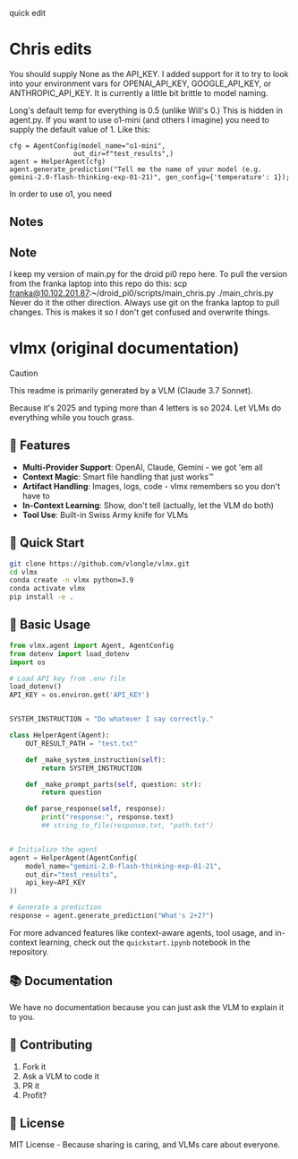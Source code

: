 quick edit


# Chris edits
You should supply None as the API_KEY.
I added support for it to try to look into your environment vars for OPENAI_API_KEY, GOOGLE_API_KEY, or ANTHROPIC_API_KEY.
It is currently a little bit brittle to model naming.

Long's default temp for everything is 0.5 (unlike Will's 0.) This is hidden in agent.py.
If you want to use o1-mini (and others I imagine) you need to supply the default value of 1. Like this:
```
cfg = AgentConfig(model_name="o1-mini",
                out_dir=f"test_results",)
agent = HelperAgent(cfg)
agent.generate_prediction("Tell me the name of your model (e.g. gemini-2.0-flash-thinking-exp-01-21)", gen_config={'temperature': 1});
```

In order to use o1, you need


## Notes

## Note
I keep my version of main.py for the droid pi0 repo here.
To pull the version from the franka laptop into this repo do this:
scp franka@10.102.201.87:~/droid_pi0/scripts/main_chris.py ./main_chris.py
Never do it the other direction. Always use git on the franka laptop to pull changes.
This is makes it so I don't get confused and overwrite things.

# vlmx (original documentation)
> [!CAUTION]
> This readme is primarily generated by a VLM (Claude 3.7 Sonnet).

Because it's 2025 and typing more than 4 letters is so 2024. Let VLMs do everything while you touch grass.

## 🌟 Features

- **Multi-Provider Support**: OpenAI, Claude, Gemini - we got 'em all
- **Context Magic**: Smart file handling that just works™
- **Artifact Handling**: Images, logs, code - vlmx remembers so you don't have to
- **In-Context Learning**: Show, don't tell (actually, let the VLM do both)
- **Tool Use**: Built-in Swiss Army knife for VLMs

## 🚀 Quick Start

```bash
git clone https://github.com/vlongle/vlmx.git
cd vlmx
conda create -n vlmx python=3.9
conda activate vlmx
pip install -e .
```

## 📖 Basic Usage

```python
from vlmx.agent import Agent, AgentConfig
from dotenv import load_dotenv
import os

# Load API key from .env file
load_dotenv()
API_KEY = os.environ.get('API_KEY')


SYSTEM_INSTRUCTION = "Do whatever I say correctly."

class HelperAgent(Agent):
    OUT_RESULT_PATH = "test.txt"

    def _make_system_instruction(self):
        return SYSTEM_INSTRUCTION

    def _make_prompt_parts(self, question: str):
        return question

    def parse_response(self, response):
        print("response:", response.text)
        ## string_to_file(response.txt, "path.txt")


# Initialize the agent
agent = HelperAgent(AgentConfig(
    model_name="gemini-2.0-flash-thinking-exp-01-21",
    out_dir="test_results",
    api_key=API_KEY
))

# Generate a prediction
response = agent.generate_prediction("What's 2+2?")
```

For more advanced features like context-aware agents, tool usage, and in-context learning, check out the `quickstart.ipynb` notebook in the repository.

## 📚 Documentation

We have no documentation because you can just ask the VLM to explain it to you.

## 🤝 Contributing

1. Fork it
2. Ask a VLM to code it
3. PR it
4. Profit?


## 📄 License

MIT License - Because sharing is caring, and VLMs care about everyone.
